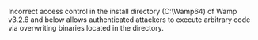 Incorrect access control in the install directory (C:\Wamp64) of Wamp v3.2.6 and below allows authenticated attackers to execute arbitrary code via overwriting binaries located in the directory.
